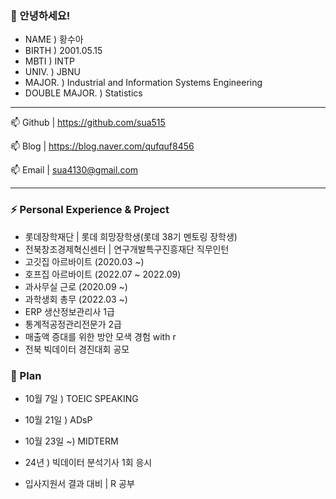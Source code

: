 ### 👋 안녕하세요!

- NAME  ) 황수아
- BIRTH ) 2001.05.15
- MBTI  ) INTP
- UNIV. ) JBNU
- MAJOR. ) Industrial and Information Systems Engineering
- DOUBLE MAJOR. ) Statistics

------------------------
📫 Github | https://github.com/sua515


📫 Blog   | https://blog.naver.com/qufquf8456


📫 Email  | sua4130@gmail.com 

-------------------------

### ⚡ Personal Experience & Project 

- 롯데장학재단         | 롯데 희망장학생(롯데 38기 멘토링 장학생)
- 전북창조경제혁신센터  | 연구개발특구진흥재단 직무인턴
- 고깃집 아르바이트 (2020.03 ~)  
- 호프집 아르바이트 (2022.07 ~ 2022.09)
- 과사무실 근로 (2020.09 ~)
- 과학생회 총무 (2022.03 ~)
- ERP 생산정보관리사 1급
- 통계적공정관리전문가 2급
- 매출액 증대를 위한 방안 모색 경험 with r
- 전북 빅데이터 경진대회 공모
  

### 🤔 Plan
- 10월  7일  ) TOEIC SPEAKING
- 10월 21일  ) ADsP
- 10월 23일 ~) MIDTERM
- 24년 ) 빅데이터 분석기사 1회 응시

- 입사지원서 결과 대비 | R 공부



<!--
**sua515/sua515** is a ✨ _special_ ✨ repository because its `README.md` (this file) appears on your GitHub profile.

Here are some ideas to get you started:

- 🔭 I’m currently working on ...
- 🌱 I’m currently learning ...
- 👯 I’m looking to collaborate on ...
- 🤔 I’m looking for help with ...
- 💬 Ask me about ...
- 📫 How to reach me: ...
- 😄 Pronouns: ...
- ⚡ Fun fact: ...
-->
